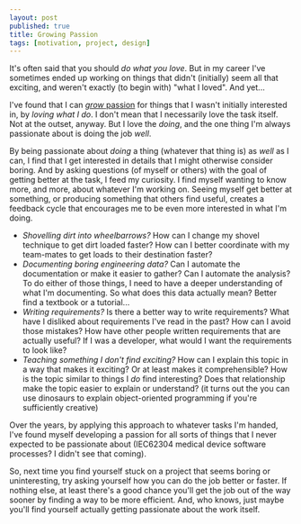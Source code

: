 ```yaml
---
layout: post
published: true
title: Growing Passion
tags: [motivation, project, design]
---
```


It's often said that you should *do what you love*. But in my career I've sometimes ended up working on things
that didn't (initially) seem all that exciting, and weren't exactly (to begin with) "what I loved".  And yet...

I've found that I can [*grow* passion](https://www.theatlantic.com/science/archive/2018/07/find-your-passion-is-terrible-advice/564932/) for things that I wasn't initially interested in, by *loving what I do*. I don't mean that I necessarily love the task itself. Not at the outset, anyway. But I love the *doing*, and the one thing I'm always passionate about is doing the job *well*.

By being passionate about *doing* a thing (whatever that thing is) as *well* as I can, I find that I get interested in details that I might otherwise consider boring. And by asking questions (of myself or others) with the goal of getting better at the task, I feed my curiosity. I find myself wanting to know more, and more, about whatever I'm working on. Seeing myself get better at something, or producing something that others find useful, creates a feedback cycle that encourages me to be even more interested in what I'm doing.

* *Shovelling dirt into wheelbarrows?* How can I change my shovel technique to get dirt loaded faster? How can I better coordinate with my team-mates to get loads to their destination faster?
* *Documenting boring engineering data?* Can I automate the documentation or make it easier to gather? Can I automate the analysis? To do either of those things, I need to have a deeper understanding of what I'm documenting. So what does this data actually mean? Better find a textbook or a tutorial...
* *Writing requirements?* Is there a better way to write requirements? What have I disliked about requirements I've read in the past? How can I avoid those mistakes? How have other people written requirements that are actually useful? If I was a developer, what would I want the requirements to look like?
* *Teaching something I don't find exciting?* How can I explain this topic in a way that makes it exciting? Or at least makes it comprehensible? How is the topic similar to things I *do* find interesting? Does that relationship make the topic easier to explain or understand? (it turns out the you can use dinosaurs to explain object-oriented programming if you're sufficiently creative)

Over the years, by applying this approach to whatever tasks I'm handed, I've found myself developing a passion for all sorts of things that I never expected to be passionate about (IEC62304 medical device software processes? I didn't see that coming).

So, next time you find yourself stuck on a project that seems boring or uninteresting, try asking yourself how you can do the job better or faster. If nothing else, at least there's a good chance you'll get the job out of the way sooner by finding a way to be more efficient. And, who knows, just maybe you'll find yourself actually getting passionate about the work itself.
